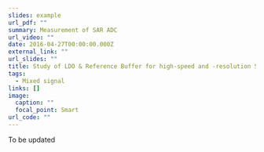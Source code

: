 ```yaml
---
slides: example
url_pdf: ""
summary: Measurement of SAR ADC
url_video: ""
date: 2016-04-27T00:00:00.000Z
external_link: ""
url_slides: ""
title: Study of LDO & Reference Buffer for high-speed and -resolution SAR ADC
tags:
  - Mixed signal
links: []
image:
  caption: ""
  focal_point: Smart
url_code: ""
---
```

T﻿o be updated